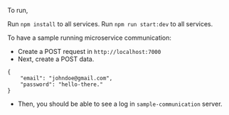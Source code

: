 To run,

Run `npm install` to all services.
Run `npm run start:dev` to all services.

To have a sample running microservice communication:

- Create a POST request in `http://localhost:7000`
- Next, create a POST data.

```
{
    "email": "johndoe@gmail.com",
    "password": "hello-there."
}
```

- Then, you should be able to see a log in `sample-communication` server.
